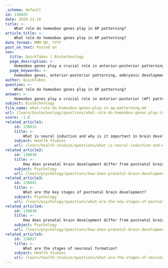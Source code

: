 ```yaml
---
_schema: default
id: 130025
date: 2024-12-16
title: >-
    What role do homeobox genes play in AP patterning?
article_title: >-
    What role do homeobox genes play in AP patterning?
date_format: MMM DD, YYYY
post_on_text: Posted on
seo:
  title: QuickTakes | Biotechnology
  page_description: >-
    Homeobox genes play a crucial role in anterior-posterior patterning during embryonic development by regulating gene expression, influencing body plan and cell identity, and contributing to the formation of complex structures like the brain.
  page_keywords: >-
    homeobox genes, anterior-posterior patterning, embryonic development, transcription factors, gastrulation, Hox genes, spatial expression, segment identity, cell identity, neurodevelopment, brain development, Otx-2, developmental processes
author: QuickTakes
question: >-
    What role do homeobox genes play in AP patterning?
answer: >-
    Homeobox genes play a crucial role in anterior-posterior (AP) patterning during embryonic development. These genes encode transcription factors that regulate the expression of other genes, thereby influencing the developmental processes that determine the body plan of an organism.\n\n1. **AP Patterning Mechanism**: During gastrulation and early neurulation, homeobox genes such as Otx-2 and members of the Hox gene family are involved in establishing the AP axis. In vertebrates, the expression of caudal genes begins during gastrulation, contributing to the determination of posterior fates. This is in contrast to invertebrates, which utilize different transcription factors like Bicoid and Nanos to establish AP patterning.\n\n2. **Hox Gene Functionality**: The Hox gene cluster exhibits a spatial correlation between the position of the genes and their expression along the AP axis. Genes located at the 5' end of the cluster are typically expressed in more posterior regions, while those at the 3' end are expressed in more anterior regions. This arrangement is often referred to as the "Hox code," which specifies segment identity along the body axis.\n\n3. **Role in Cell Identity**: Homeobox genes, particularly the Hox genes, are not only involved in segment identity but also play a significant role in determining cell identity and body formation across various animal species. They act as master regulators, controlling the expression of genes necessary for the differentiation and function of specific cell types.\n\n4. **Neurodevelopmental Implications**: In the context of brain development, homeobox genes such as Otx, Emx, and others are implicated in the formation of the forebrain and other brain structures. Their expression patterns are critical for the proper development of neuronal identities and the organization of the nervous system.\n\nIn summary, homeobox genes are essential for AP patterning by regulating the spatial and temporal expression of genes that dictate the identity and fate of cells during embryonic development. Their role is particularly significant in both the establishment of body plans and the development of complex structures such as the brain.
subject: Biotechnology
file_name: what-role-do-homeobox-genes-play-in-ap-patterning.md
url: /learn/biotechnology/questions/what-role-do-homeobox-genes-play-in-ap-patterning
score: -1.0
related_article1:
    id: 130015
    title: >-
        What is neural induction and why is it important in brain development?
    subject: Health Studies
    url: /learn/health-studies/questions/what-is-neural-induction-and-why-is-it-important-in-brain-development
related_article2:
    id: 130039
    title: >-
        How does prenatal brain development differ from postnatal brain development?
    subject: Psychology
    url: /learn/psychology/questions/how-does-prenatal-brain-development-differ-from-postnatal-brain-development
related_article3:
    id: 130041
    title: >-
        What are the key stages of postnatal brain development?
    subject: Psychology
    url: /learn/psychology/questions/what-are-the-key-stages-of-postnatal-brain-development
related_article4:
    id: 130039
    title: >-
        How does prenatal brain development differ from postnatal brain development?
    subject: Psychology
    url: /learn/psychology/questions/how-does-prenatal-brain-development-differ-from-postnatal-brain-development
related_article5:
    id: 130027
    title: >-
        What are the stages of neuronal formation?
    subject: Health Studies
    url: /learn/health-studies/questions/what-are-the-stages-of-neuronal-formation
---
```


&nbsp;